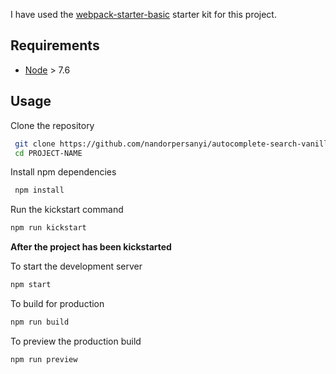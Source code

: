 I have used the [webpack-starter-basic](https://github.com/lifenautjoe/webpack-starter-basic) starter kit for this project.

## Requirements

* [Node](https://nodejs.org) > 7.6

## Usage

Clone the repository

```sh
 git clone https://github.com/nandorpersanyi/autocomplete-search-vanillajs.git
 cd PROJECT-NAME
```

Install npm dependencies

```sh
 npm install 
```

Run the kickstart command
```sh
npm run kickstart
```

**After the project has been kickstarted**

To start the development server

```sh
npm start
```

To build for production

```sh
npm run build
```

To preview the production build
```sh
npm run preview
```
